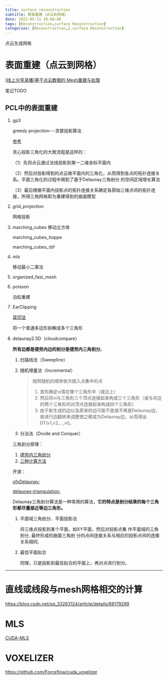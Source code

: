 ```yaml
---
title: surface reconstruction
subtitle: 表面重建（点云到网格）
date: 2021-05-11 20:00:00
tags: [Reconstruction,surface Reconstruction]
categories: [Reconstruction,2.surface Reconstruction]
---
```


点云生成网格

<!--more-->

# 表面重建（点云到网格）

[[线上分享录播]基于点云数据的 Mesh重建与处理](https://mp.weixin.qq.com/s?__biz=MzI0MDYxMDk0Ng==&mid=2247487165&idx=1&sn=9d62faf73d2d5a85777e2e5d14812471&chksm=e9197550de6efc4652a893761a1a4dceb83edb66c7e023cb2cc326d46ca0fcbdb6912ff29e83&scene=21#wechat_redirect)

笔记TODO

## PCL中的表面重建

1. gp3

   greedy projection---贪婪投影算法

   [参考](https://mp.weixin.qq.com/s/FfHkVY-lmlOSf4jKoZqjEA)

   贪心投影三角化的大致流程是这样的：

   （1）先将点云通过法线投影到某一二维坐标平面内

   （2）然后对投影得到的点云做平面内的三角化，从而得到各点的拓扑连接关系。平面三角化的过程中用到了基于Delaunay三角剖分 的空间区域增长算法

   （3）最后根据平面内投影点的拓扑连接关系确定各原始三维点间的拓扑连接，所得三角网格即为重建得到的曲面模型

   

2. grid_projection

   网格投影

3. marching_cubes 移动立方体

   marching_cubes_hoppe

   marching_cubes_rbf

4. mls

   移动最小二乘法

5. organized_fast_mesh

6. poisson

   泊松重建

7. EarClipping

   [耳切法](https://blog.csdn.net/noahzuo/article/details/78478617)

   将一个普通多边形拆解成多个三角形

8. delaunay2.5D（cloudcompare）

   **所有边都是德劳内边的剖分是德劳内三角剖分**。

   1. 扫描线法（Sweepline）
   
   2. 随机增量法（Incremental）
   
      >按照随机的顺序依次插入点集中的点
      >
      >1. 首先确定vi落在哪个三角形中（或边上）
      >2. 然后将vi与三角形三个顶点连接起来构成三个三角形（或与共边的两个三角形的对顶点连接起来构成四个三角形）
      >3. 由于新生成的边以及原来的边可能不是或不再是Delaunay边，故进行边翻转来调整使之都成为Delaunay边，从而得出DT(v1,v2,...,vi)。
      >
      >
   
   3. 分治法（Divide and Conquer）
   
   三角剖分原理：
   
   1. [德劳内三角剖分](https://en.wikipedia.org/wiki/Bowyer%E2%80%93Watson_algorithm)
   2. [三种计算方法](https://www.cnblogs.com/soroman/archive/2007/05/17/750430.html)
   
   
   
   开源：
   
   [ofxDelaunay:](https://github.com/obviousjim/ofxDelaunay)
   
   [delaunay-triangulation:](https://github.com/bl4ckb0ne/delaunay-triangulation)
   
   Delaunay三角剖分算法是一种常用的算法，**它的特点是剖分结果的每个三角形都尽量接近等边三角形。**
   
   1. 平面域三角剖分、平面投影法
   
      将三维点投影到某个平面，如XY平面，然后对投影点集 作平面域的三角剖分, 最终形成的曲面三角剖
      分的点间连接关系与相应的投影点间的连接关系相同,
   
   2. 最佳平面拟合
   
      同理，只是投影到最佳拟合的平面上，再对点进行剖分。
      
      



------

# 直线或线段与mesh网格相交的计算

https://blog.csdn.net/qq_33263124/article/details/88179289



# MLS

[CUDA-MLS](https://github.com/EvangelosKatsavrias/CUDA_MLS)



# VOXELIZER

https://github.com/Forceflow/cuda_voxelizer

